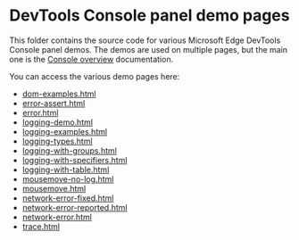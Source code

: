 # DevTools Console panel demo pages

This folder contains the source code for various Microsoft Edge DevTools Console panel demos. The demos are used on multiple pages, but the main one is the [Console overview](https://learn.microsoft.com/microsoft-edge/devtools-guide-chromium/console/) documentation.

You can access the various demo pages here:

* [dom-examples.html](https://microsoftedge.github.io/Demos/devtools-console/dom-examples.html)
* [error-assert.html](https://microsoftedge.github.io/Demos/devtools-console/error-assert.html)
* [error.html](https://microsoftedge.github.io/Demos/devtools-console/error.html)
* [logging-demo.html](https://microsoftedge.github.io/Demos/devtools-console/logging-demo.html)
* [logging-examples.html](https://microsoftedge.github.io/Demos/devtools-console/logging-examples.html)
* [logging-types.html](https://microsoftedge.github.io/Demos/devtools-console/logging-types.html)
* [logging-with-groups.html](https://microsoftedge.github.io/Demos/devtools-console/logging-with-groups.html)
* [logging-with-specifiers.html](https://microsoftedge.github.io/Demos/devtools-console/logging-with-specifiers.html)
* [logging-with-table.html](https://microsoftedge.github.io/Demos/devtools-console/logging-with-table.html)
* [mousemove-no-log.html](https://microsoftedge.github.io/Demos/devtools-console/mousemove-no-log.html)
* [mousemove.html](https://microsoftedge.github.io/Demos/devtools-console/mousemove.html)
* [network-error-fixed.html](https://microsoftedge.github.io/Demos/devtools-console/network-error-fixed.html)
* [network-error-reported.html](https://microsoftedge.github.io/Demos/devtools-console/network-error-reported.html)
* [network-error.html](https://microsoftedge.github.io/Demos/devtools-console/network-error.html)
* [trace.html](https://microsoftedge.github.io/Demos/devtools-console/trace.html)
